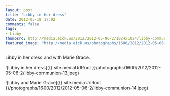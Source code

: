 ```yaml
---
layout: post
title: "Libby in her dress"
date: 2012-05-18 17:02
comments: false
tags: 
- Libby
thumbsrc: http://media.eick.us/2012/2012-05-06-2/1024x1024/libby-communion-13.jpeg
featured_image: "http://media.eick.us/photographs/1600/2012/2012-05-06-2/libby-communion-13.jpeg"
---
```

Libby in her dress and with Marie Grace.



![Libby in her dress]({{ site.mediaUrlRoot }}/photographs/1600/2012/2012-05-06-2/libby-communion-13.jpeg)




![Libby and Marie Grace]({{ site.mediaUrlRoot }}/photographs/1600/2012/2012-05-06-2/libby-communion-14.jpeg)

